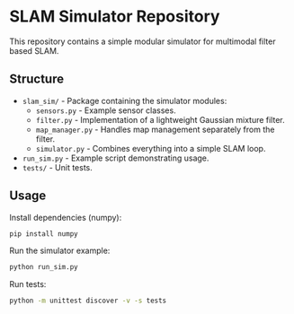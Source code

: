 # SLAM Simulator Repository

This repository contains a simple modular simulator for multimodal filter based SLAM.

## Structure

- `slam_sim/` - Package containing the simulator modules:
  - `sensors.py` - Example sensor classes.
  - `filter.py` - Implementation of a lightweight Gaussian mixture filter.
  - `map_manager.py` - Handles map management separately from the filter.
  - `simulator.py` - Combines everything into a simple SLAM loop.
- `run_sim.py` - Example script demonstrating usage.
- `tests/` - Unit tests.

## Usage

Install dependencies (numpy):

```bash
pip install numpy
```

Run the simulator example:

```bash
python run_sim.py
```

Run tests:

```bash
python -m unittest discover -v -s tests
```
